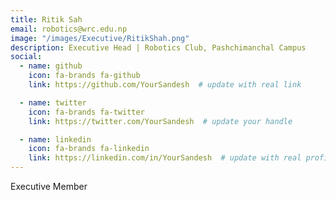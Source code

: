 ```yaml
---
title: Ritik Sah
email: robotics@wrc.edu.np
image: "/images/Executive/RitikShah.png"
description: Executive Head | Robotics Club, Pashchimanchal Campus
social:
  - name: github
    icon: fa-brands fa-github
    link: https://github.com/YourSandesh  # update with real link

  - name: twitter
    icon: fa-brands fa-twitter
    link: https://twitter.com/YourSandesh  # update your handle

  - name: linkedin
    icon: fa-brands fa-linkedin
    link: https://linkedin.com/in/YourSandesh  # update with real profile
---
```


Executive Member